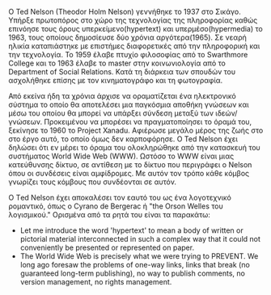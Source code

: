 
O Ted Nelson (Theodor Holm Nelson) γεννήθηκε το 1937 στο Σικάγο. Υπήρξε πρωτοπόρος στο χώρο της τεχνολογίας της πληροφορίας καθώς επινόησε τους όρους υπερκείμενο(hypertext) και υπερμέσο(hypermedia) το 1963, τους οποίους δημοσίευσε δύο χρόνια αργότερα(1965). Σε νεαρή ηλικία καταπιάστηκε με επιστήμες διαφορετικές από την πληροφορική και την τεχνολογία. To 1959 έλαβε πτυχίο φιλοσοφίας από το Swarthmore College και το 1963 έλαβε το master στην κοινωνιολογία από το Department of Social Relations. Κατά τη διάρκεια των σπουδών του ασχολήθηκε επίσης με τον κινηματογράφο και τη φωτογραφία. 

Από εκείνα ήδη τα χρόνια άρχισε να οραματίζεται ένα ηλεκτρονικό σύστημα το οποίο θα αποτελέσει μια παγκόσμια αποθήκη γνώσεων και μέσω του οποίου θα μπορεί να υπάρξει σύνδεση μεταξύ των ιδεών/γνώσεων. Προκειμένου να μπορέσει να πραγματοποίησει το όραμά του, ξεκίνησε το 1960 το Project Xanadu. Αφιέρωσε μεγάλο μέρος της ζωής στο στο έργο αυτό, το οποίο όμως δεν καρποφόρησε. O Ted Nelson έχει δηλώσει ότι εν μέρει το όραμα του ολοκληρώθηκε από την κατασκευή του συστήματος World Wide Web (WWW). Ωστόσο το WWW είναι μιας κατεύθυνσης δίκτυο, σε αντίθεση με το δίκτυο που περιγράφει ο Nelson όπου οι συνδέσεις είναι αμφίδρομες. Με αυτόν τον τρόπο κάθε κόμβος γνωρίζει τους κόμβους που συνδέονται σε αυτόν.


Ο Τed Nelson έχει αποκαλέσει τον εαυτό του ως ένα λογοτεχνικό ρομαντικό, όπως ο Cyrano de Bergerac ή  "the Orson Welles του λογισμικού."
Ορισμένα από τα ρητά του είναι τα παρακάτω: 
- Let me introduce the word 'hypertext' to mean a body of written or pictorial material interconnected in such a complex way that it could not conveniently be presented or represented on paper.
- The World Wide Web is precisely what we were trying to PREVENT. We long ago foresaw the problems of one-way links, links that break (no guaranteed long-term publishing), no way to publish comments, no version management, no rights management.
